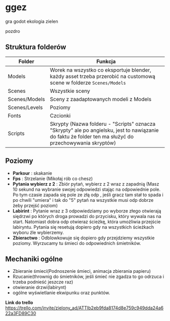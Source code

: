 ggez
====

gra godot ekologia zielen

pozdro

Struktura folderów
------------------

| Folder        | Funkcja                                                                                                                                                |
|---------------|--------------------------------------------------------------------------------------------------------------------------------------------------------|
| Models        | Worek na wszystko co eksportuje blender, każdy asset trzeba przerobić na customową scene w folderze `Scenes/Models`                                    |
| Scenes        | Wszystkie sceny                                                                                                                                        |
| Scenes/Models | Sceny z zaadaptowanych modeli z Models                                                                                                                 |
| Scenes/Levels | Poziomy                                                                                                                                                |
| Fonts         | Czcionki                                                                                                                                               |
| Scripts       | Skrypty (Nazwa folderu - "Scripts" oznacza "Skrypty" ale po angielsku, jest to nawiązanie do faktu że folder ten ma służyć do przechowywania skryptów) |

Poziomy
-------

-	**Parkour** : skakanie
-	**Fps** : Strzelanie (Mikołaj rób co chesz)
-	**Pytania wybierz z 2** : Zbiór pytań, wybierz z 2 wraz z zapadnią (Masz 10 sekund na wybranie swojej odpowiedzi stając na odpowiednie pole. Po tym czasie zapada się pole ze złą odp , jeśli gracz tam stał to spada i po chwili "umiera" i tak do "5" pytań na wszystkie musi odp dobrze żeby przejść poziom)
-	**Labirint** : Pytanie wraz z 3 odpowiedziamy po wyborze złego otwierają siędrzwi po których droga prowadzi do przycisku, który wywala nas na start. Natomiast dobra odp otwieraz ścieżkę, która umożliwia przejście labiryntu. Pytania się resetują dopiero gdy na wszystkich ścieżkach wyboru źle wybierzemy.
-	**Zbieractwo** : Odblowkowuje się dopiero gdy przejdziemy wszystkie poziomy. Wyrzucamy tu śmieci do odpowiednich śmietników.

Mechaniki ogólne
----------------

-	Zbieranie śmieci(Podnoszenie śmieci, animacja zbierania papieru)
-	Rzucanie(thrownig do śmietników, jeśli śmieć nie zgadza to go odrzuca i trzeba podnieść jeszcze raz)
-	otwieranie drzwi(labirynt)
-	ogólne wyświetlanie ekwipunku oraz punktów.


**Link do trello**
https://trello.com/invite/zielony_ad/ATTIb2eb9fda8174d8e759c949dda24a622a3FD89C30